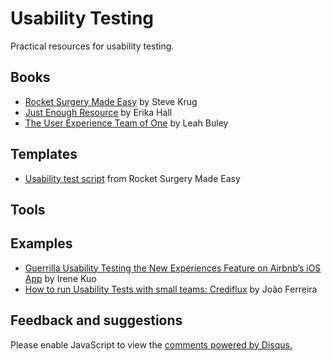# Usability Testing

Practical resources for usability testing.

## Books

- [Rocket Surgery Made Easy](https://www.sensible.com/rsme.html) by Steve Krug
- [Just Enough Resource](https://abookapart.com/products/just-enough-research) by Erika Hall
- [The User Experience Team of One](http://rosenfeldmedia.com/books/the-user-experience-team-of-one/) by Leah Buley

## Templates

- [Usability test script](https://www.sensible.com/downloads/test-script-web.pdf) from Rocket Surgery Made Easy

## Tools

## Examples

- [Guerrilla Usability Testing the New Experiences Feature on Airbnb’s iOS App](https://medium.freecodecamp.com/airbnb-experiences-guerrilla-usability-test-on-ios-app-95c2b5186970) by Irene Kuo
- [How to run Usability Tests with small teams: Crediflux](https://medium.com/subvisual/how-to-run-usability-tests-with-small-teams-crediflux-888021fe521d) by João Ferreira

## Feedback and suggestions

<div id="disqus_thread"></div>
<script>

var disqus_config = function () {
this.page.url = "http://usability.bloco.io";
this.page.identifier = "usability-testing";
};
(function() { // DON'T EDIT BELOW THIS LINE
var d = document, s = d.createElement('script');
s.src = 'https://usability-testing.disqus.com/embed.js';
s.setAttribute('data-timestamp', +new Date());
(d.head || d.body).appendChild(s);
})();
</script>
<noscript>Please enable JavaScript to view the <a href="https://disqus.com/?ref_noscript">comments powered by Disqus.</a></noscript>
                                             